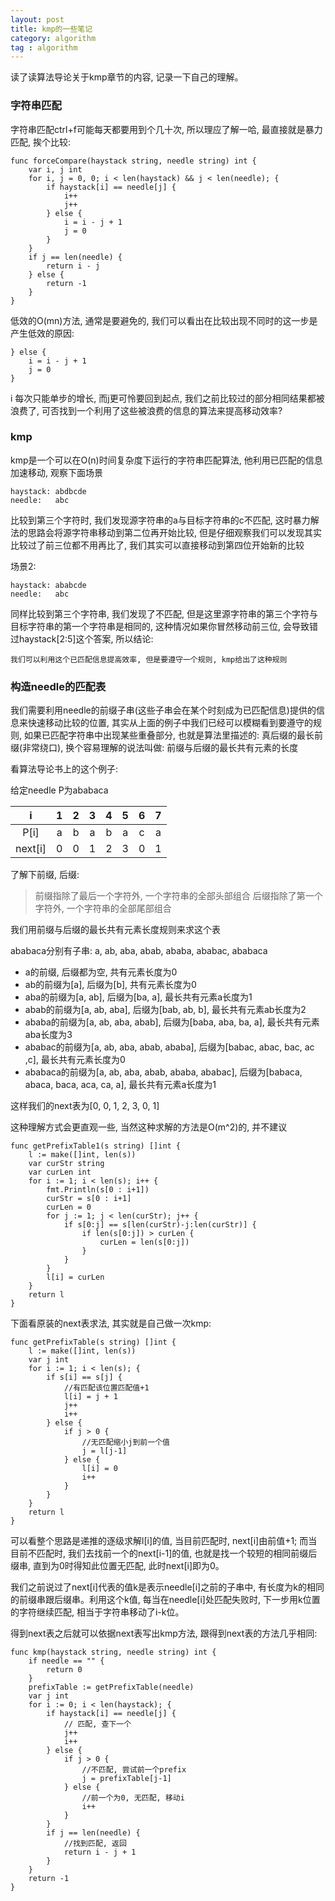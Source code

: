 ```yaml
---
layout: post
title: kmp的一些笔记
category: algorithm
tag : algorithm
---
```


读了读算法导论关于kmp章节的内容, 记录一下自己的理解。 

### 字符串匹配
 
字符串匹配ctrl+f可能每天都要用到个几十次, 所以理应了解一哈, 最直接就是暴力匹配, 挨个比较: 

```
func forceCompare(haystack string, needle string) int {
	var i, j int
	for i, j = 0, 0; i < len(haystack) && j < len(needle); {
		if haystack[i] == needle[j] {
			i++
			j++
		} else {
			i = i - j + 1
			j = 0
		}
	}
	if j == len(needle) {
		return i - j
	} else {
		return -1
	}
}
```

低效的O(mn)方法, 通常是要避免的, 我们可以看出在比较出现不同时的这一步是产生低效的原因: 

```
} else {
	i = i - j + 1
	j = 0
}
```

i 每次只能单步的增长, 而j更可怜要回到起点, 我们之前比较过的部分相同结果都被浪费了, 可否找到一个利用了这些被浪费的信息的算法来提高移动效率? 

### kmp

kmp是一个可以在O(n)时间复杂度下运行的字符串匹配算法, 他利用已匹配的信息加速移动, 观察下面场景
 

```
haystack: abdbcde
needle:   abc
```

比较到第三个字符时, 我们发现源字符串的a与目标字符串的c不匹配, 这时暴力解法的思路会将源字符串移动到第二位再开始比较, 但是仔细观察我们可以发现其实比较过了前三位都不用再比了, 我们其实可以直接移动到第四位开始新的比较

场景2: 

```
haystack: ababcde
needle:   abc

```

同样比较到第三个字符串, 我们发现了不匹配, 但是这里源字符串的第三个字符与目标字符串的第一个字符串是相同的, 这种情况如果你冒然移动前三位, 会导致错过haystack[2:5]这个答案, 所以结论: 

`我们可以利用这个已匹配信息提高效率, 但是要遵守一个规则, kmp给出了这种规则`

### 构造needle的匹配表 

我们需要利用needle的前缀子串(这些子串会在某个时刻成为已匹配信息)提供的信息来快速移动比较的位置, 其实从上面的例子中我们已经可以模糊看到要遵守的规则, 如果已匹配字符串中出现某些重叠部分, 也就是算法里描述的: 真后缀的最长前缀(非常绕口), 换个容易理解的说法叫做: 前缀与后缀的最长共有元素的长度


看算法导论书上的这个例子: 

给定needle P为ababaca

i | 1 | 2 | 3 | 4 | 5 | 6 | 7
:-: | :-: | :-: | :-: | :-: | :-: | :-: | :-:
P[i] | a | b | a | b| a | c | a
next[i] | 0| 0 | 1 | 2| 3 | 0 | 1 

了解下前缀, 后缀: 

> 前缀指除了最后一个字符外, 一个字符串的全部头部组合
> 后缀指除了第一个字符外, 一个字符串的全部尾部组合 


我们用前缀与后缀的最长共有元素长度规则来求这个表 

ababaca分别有子串: a, ab, aba, abab, ababa, ababac, ababaca

* a的前缀, 后缀都为空, 共有元素长度为0
* ab的前缀为[a], 后缀为[b], 共有元素长度为0 
* aba的前缀为[a, ab], 后缀为[ba, a], 最长共有元素a长度为1
* abab的前缀为[a, ab, aba], 后缀为[bab, ab, b], 最长共有元素ab长度为2
* ababa的前缀为[a, ab, aba, abab], 后缀为[baba, aba, ba, a], 最长共有元素aba长度为3
* ababac的前缀为[a, ab, aba, abab, ababa], 后缀为[babac, abac, bac, ac ,c], 最长共有元素长度为0
* ababaca的前缀为[a, ab, aba, abab, ababa, ababac], 后缀为[babaca, abaca, baca, aca, ca, a], 最长共有元素a长度为1

这样我们的next表为[0, 0, 1, 2, 3, 0, 1]

这种理解方式会更直观一些, 当然这种求解的方法是O(m^2)的, 并不建议

```
func getPrefixTable1(s string) []int {
	l := make([]int, len(s))
	var curStr string
	var curLen int
	for i := 1; i < len(s); i++ {
		fmt.Println(s[0 : i+1])
		curStr = s[0 : i+1]
		curLen = 0
		for j := 1; j < len(curStr); j++ {
			if s[0:j] == s[len(curStr)-j:len(curStr)] {
				if len(s[0:j]) > curLen {
					curLen = len(s[0:j])
				}
			}
		}
		l[i] = curLen
	}
	return l
}

```

下面看原装的next表求法, 其实就是自己做一次kmp: 

```
func getPrefixTable(s string) []int {
	l := make([]int, len(s))
	var j int
	for i := 1; i < len(s); {
		if s[i] == s[j] {
			//有匹配该位置匹配值+1
			l[i] = j + 1
			j++
			i++
		} else {
			if j > 0 {
				//无匹配缩小j到前一个值
				j = l[j-1]
			} else {
				l[i] = 0
				i++
			}
		}
	}
	return l
}
```

可以看整个思路是递推的逐级求解l[i]的值, 当目前匹配时, next[i]由前值+1; 而当目前不匹配时, 我们去找前一个的next[i-1]的值, 也就是找一个较短的相同前缀后缀串, 直到为0时得知此位置无匹配, 此时next[i]即为0。 

我们之前说过了next[i]代表的值k是表示needle[i]之前的子串中, 有长度为k的相同的前缀串跟后缀串。利用这个k值, 每当在needle[i]处匹配失败时, 下一步用k位置的字符继续匹配, 相当于字符串移动了i-k位。 


得到next表之后就可以依据next表写出kmp方法, 跟得到next表的方法几乎相同: 

```
func kmp(haystack string, needle string) int {
	if needle == "" {
		return 0
	}
	prefixTable := getPrefixTable(needle)
	var j int
	for i := 0; i < len(haystack); {
		if haystack[i] == needle[j] {
			// 匹配, 查下一个
			j++
			i++
		} else {
			if j > 0 {
				//不匹配, 尝试前一个prefix
				j = prefixTable[j-1]
			} else {
				//前一个为0, 无匹配, 移动i
				i++
			}
		}
		if j == len(needle) {
			//找到匹配, 返回
			return i - j + 1
		}
	}
	return -1
}

```











